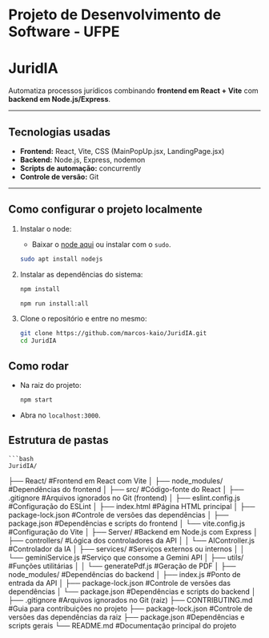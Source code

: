 # Projeto de Desenvolvimento de Software - UFPE
# JuridIA

Automatiza processos jurídicos combinando **frontend em React + Vite** com **backend em Node.js/Express**.

---

## Tecnologias usadas

- **Frontend:** React, Vite, CSS (MainPopUp.jsx, LandingPage.jsx)
- **Backend:** Node.js, Express, nodemon
- **Scripts de automação:** concurrently
- **Controle de versão:** Git

---

## Como configurar o projeto localmente

1. Instalar o node:
    
    - Baixar o [node aqui](https://nodejs.org/en) ou instalar com o `sudo`.

    ```bash
    sudo apt install nodejs
    ```

2. Instalar as dependências do sistema:
    ```bash
    npm install
    ``` 
    ```bash
    npm run install:all
    ```     

3. Clone o repositório e entre no mesmo:
   ```bash
   git clone https://github.com/marcos-kaio/JuridIA.git
   cd JuridIA
   ```

## Como rodar

- Na raiz do projeto:
    ```bash
    npm start
    ```
- Abra no `localhost:3000`.

## Estrutura de pastas
    ```bash
    JuridIA/
├── React/                    #Frontend em React com Vite
│   ├── node_modules/         #Dependências do frontend
│   ├── src/                  #Código-fonte do React
│   ├── .gitignore            #Arquivos ignorados no Git (frontend)
│   ├── eslint.config.js      #Configuração do ESLint
│   ├── index.html            #Página HTML principal
│   ├── package-lock.json     #Controle de versões das dependências
│   ├── package.json          #Dependências e scripts do frontend
│   └── vite.config.js        #Configuração do Vite
│
├── Server/                   #Backend em Node.js com Express
│   ├── controllers/          #Lógica dos controladores da API
│   │   └── AIController.js   #Controlador da IA
│   ├── services/             #Serviços externos ou internos
│   │   └── geminiService.js  #Serviço que consome a Gemini API
│   ├── utils/                #Funções utilitárias
│   │   └── generatePdf.js    #Geração de PDF
│   ├── node_modules/         #Dependências do backend
│   ├── index.js              #Ponto de entrada da API
│   ├── package-lock.json     #Controle de versões das dependências
│   └── package.json          #Dependências e scripts do backend
│
├── .gitignore                #Arquivos ignorados no Git (raiz)
├── CONTRIBUTING.md           #Guia para contribuições no projeto
├── package-lock.json         #Controle de versões das dependências da raiz
├── package.json              #Dependências e scripts gerais
└── README.md                 #Documentação principal do projeto